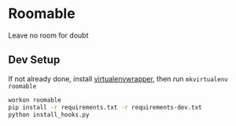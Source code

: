 # Roomable

Leave no room for doubt

## Dev Setup
If not already done, install [virtualenvwrapper](https://virtualenvwrapper.readthedocs.io/en/latest/install.html), then run `mkvirtualenv roomable`

```bash
workon roomable
pip install -r requirements.txt -r requirements-dev.txt
python install_hooks.py
```
